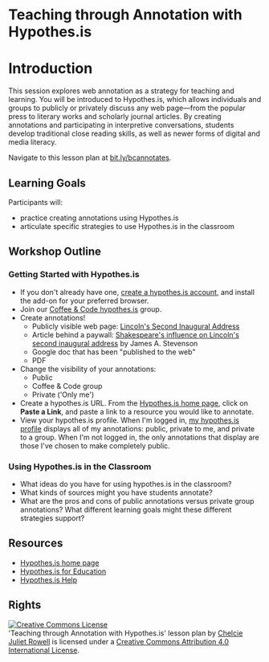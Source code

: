 # Teaching through Annotation with Hypothes.is

# Introduction

This session explores web annotation as a strategy for teaching and learning. You will be introduced to Hypothes.is, which allows individuals and groups to publicly or privately discuss any web page—from the popular press to literary works and scholarly journal articles. By creating annotations and participating in interpretive conversations, students develop traditional close reading skills, as well as newer forms of digital and media literacy.

Navigate to this lesson plan at [bit.ly/bcannotates](http://bit.ly/bcannotates).

## Learning Goals

Participants will:

- practice creating annotations using Hypothes.is
- articulate specific strategies to use Hypothes.is in the classroom

## Workshop Outline

### Getting Started with Hypothes.is

- If you don't already have one, [create a hypothes.is account](https://web.hypothes.is/start), and install the add-on for your preferred browser.
- Join our [Coffee & Code hypothes.is](https://hypothes.is/groups/oBmJ6bz8/coffee-code) group.
- Create annotations!
    - Publicly visible web page: [Lincoln's Second Inaugural Address](https://via.hypothes.is/https://quod.lib.umich.edu/l/lincoln/lincoln8/1:711?rgn=div1;view=fulltext)
    - Article behind a paywall: [Shakespeare's influence on Lincoln's second inaugural address](http://proxy.bc.edu/login?url=http://go.galegroup.com.proxy.bc.edu/ps/i.do?p=AONE&sw=w&u=mlin_m_bostcoll&v=2.1&it=r&id=GALE%7CA79828718&asid=156611030d64502b1593d34a34a94eb7) by James A. Stevenson
    - Google doc that has been "published to the web"
    - PDF
- Change the visibility of your annotations:
    - Public
    - Coffee & Code group
    - Private ('Only me')
- Create a hypothes.is URL. From the [Hypothes.is home page](https://web.hypothes.is), click on **Paste a Link**, and paste a link to a resource you would like to annotate.
- View your hypothes.is profile. When I'm logged in, [my hypothes.is profile](https://hypothes.is/users/ararebit) displays all of my annotations: public, private to me, and private to a group. When I'm not logged in, the only annotations that display are those I've chosen to make completely public.

### Using Hypothes.is in the Classroom

- What ideas do you have for using hypothes.is in the classroom?
- What kinds of sources might you have students annotate?
- What are the pros and cons of public annotations versus private group annotations? What different learning goals might these different strategies support?

## Resources

- [Hypothes.is home page](https://web.hypothes.is)
- [Hypothes.is for Education](https://web.hypothes.is/education)
- [Hypothes.is Help](https://hypothesis.zendesk.com/hc/en-us)

## Rights

<a rel="license" href="http://creativecommons.org/licenses/by/4.0/"><img alt="Creative Commons License" style="border-width:0" src="https://i.creativecommons.org/l/by/4.0/88x31.png" /></a><br /><span xmlns:dct="http://purl.org/dc/terms/" href="http://purl.org/dc/dcmitype/Text" property="dct:title" rel="dct:type">'Teaching through Annotation with Hypothes.is' lesson plan</span> by <a xmlns:cc="http://creativecommons.org/ns#" href="https://github.com/BCDigSchol/coffee-code/blob/master/hypothes.is/README.md" property="cc:attributionName" rel="cc:attributionURL">Chelcie Juliet Rowell</a> is licensed under a <a rel="license" href="http://creativecommons.org/licenses/by/4.0/">Creative Commons Attribution 4.0 International License</a>.
